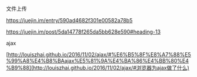 文件上传

https://juejin.im/entry/590ad4682f301e00582a78b5

https://juejin.im/post/5da14778f265da5bb628e590#heading-13



ajax



[http://louiszhai.github.io/2016/11/02/ajax/#%E6%B5%8F%E8%A7%88%E5%99%A8%E4%B8%BAajax%E5%81%9A%E4%BA%86%E4%BB%80%E4%B9%88](http://louiszhai.github.io/2016/11/02/ajax/#浏览器为ajax做了什么)